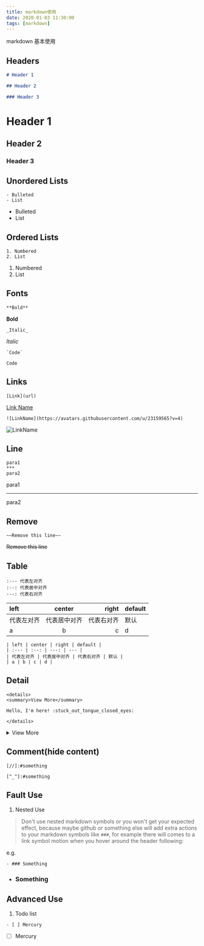 ```yaml
---
title: markdown使用
date: 2020-01-03 11:30:00
tags: [markdown]
---
```


markdown 基本使用

<!--more-->

## Headers

```markdown
# Header 1

## Header 2

### Header 3
```

# Header 1

## Header 2

### Header 3

## Unordered Lists

```
- Bulleted
- List
```

- Bulleted
- List

## Ordered Lists

```
1. Numbered
2. List
```

1. Numbered
2. List

## Fonts

```
**Bold**
```

**Bold**

```
_Italic_
```

_Italic_

```
`Code`
```

`Code`

## Links

```
[Link](url)
```

[Link Name](https://github.com/barnett617)

```
![LinkName](https://avatars.githubusercontent.com/u/23159565?v=4)
```

![LinkName](https://avatars.githubusercontent.com/u/23159565?v=4)

## Line

```
para1
***
para2
```

para1

---

para2

## Remove

```
~~Remove this line~~
```

~~Remove this line~~

## Table

```
:--- 代表左对齐
:--: 代表居中对齐
---: 代表右对齐
```

| left       |    center    |      right | default |
| :--------- | :----------: | ---------: | ------- |
| 代表左对齐 | 代表居中对齐 | 代表右对齐 | 默认    |
| a          |      b       |          c | d       |

```
| left | center | right | default |
| :--- | :--: | ---: | --- |
| 代表左对齐 | 代表居中对齐 | 代表右对齐 | 默认 |
| a | b | c | d |
```

## Detail

```
<details>
<summary>View More</summary>

Hello, I'm here! :stuck_out_tongue_closed_eyes:

</details>
```

<details>
<summary>View More</summary>

Hello, I'm here! :stuck_out_tongue_closed_eyes:

</details>

## Comment(hide content)

```
[//]:#something
```

[//]: #something

```
[^_^]:#something
```

[^_^]: #something

## Fault Use

1. Nested Use

> Don't use nested markdown symbols or you won't get your expected effect, because maybe github or something else will add extra actions to your markdown symbols like `###`, for example there will comes to a link symbol motion when you hover around the header following:

e.g.

```
- ### Something
```

- ### Something

## Advanced Use

1. Todo list

```
- [ ] Mercury
```

- [ ] Mercury
